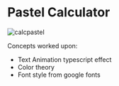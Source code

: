 # Pastel Calculator

![calcpastel](https://github.com/aishwarya1735/PastelCalculator/assets/83745638/1e09a122-f95d-4ae3-a09b-ff053483277a)

Concepts worked upon: 
- Text Animation typescript effect
- Color theory
- Font style from google fonts
